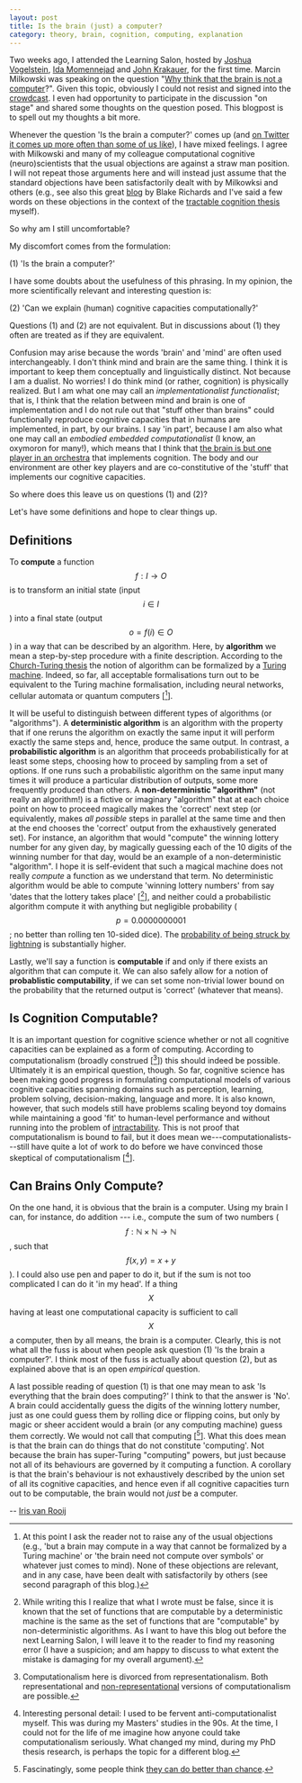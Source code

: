 ```yaml
---
layout: post
title: Is the brain (just) a computer?
category: theory, brain, cognition, computing, explanation
---
```


Two weeks ago, I attended the Learning Salon, hosted by [Joshua Vogelstein](https://twitter.com/neuro_data), [Ida Momennejad](https://twitter.com/criticalneuro) and [John Krakauer](https://twitter.com/blamlab), for the first time. Marcin Milkowski was speaking on the question "[Why think that the brain is not a computer](https://philpapers.org/rec/MIKWTT)?". Given this topic, obviously I could not resist and signed into the [crowdcast](https://www.crowdcast.io/e/learningsalon/5). I even had opportunity to participate in the discussion "on stage" and shared some thoughts on the question posed. This blogpost is to spell out my thoughts a bit more.

Whenever the question 'Is the brain a computer?' comes up (and [on Twitter it comes up more often than some of us like](https://twitter.com/IrisVanRooij/status/1026498652892790785?s=20)), I have mixed feelings. I agree with Milkowski and many of my colleague computational cognitive (neuro)scientists that the usual objections are against a straw man position. I will not repeat those arguments here and will instead just assume that the standard objections have been satisfactorily dealt with by Milkowksi and others (e.g., see also this great [blog](https://medium.com/the-spike/yes-the-brain-is-a-computer-11f630cad736) by Blake Richards and I've said a few words on these objections in the context of the [tractable cognition thesis](https://onlinelibrary.wiley.com/doi/pdf/10.1080/03640210801897856) myself).

So why am I still uncomfortable?

My discomfort comes from the formulation:

(1) 'Is the brain a computer?'

I have some doubts about the usefulness of this phrasing. In my opinion, the more scientifically relevant and interesting question is:

(2) 'Can we explain (human) cognitive capacities computationally?'

Questions (1) and (2) are not equivalent. But in discussions about (1) they often are treated as if they are equivalent.

Confusion may arise because the words 'brain' and 'mind' are often used interchangeably. I don't think mind and brain are the same thing. I think it is important to keep them conceptually and linguistically distinct. Not because I am a dualist. No worries! I do think mind (or rather, cognition) is physically realized. But I am what one may call an *implementationalist functionalist*; that is, I think that the relation between mind and brain is one of implementation and I do not rule out that "stuff other than brains" could functionally reproduce cognitive capacities that in humans are implemented, in part,  by our brains. I say 'in part', because I am also what one may call an *embodied embedded computationalist* (I know, an oxymoron for many!), which means that I think that [the brain is but one player in an orchestra](https://journals.sagepub.com/doi/10.1177/0959354308089787) that implements cognition. The body and our environment are other key players and are co-constitutive of the 'stuff' that implements our cognitive capacities.

So where does this leave us on questions (1) and (2)?

Let's have some definitions and hope to clear things up.

## Definitions

To **compute** a function $$ f: I \rightarrow O $$ is to transform an initial state (input $$ i \in I$$) into a final state (output $$ o = f(i) \in O$$) in a way that can be described by an algorithm. Here, by **algorithm** we mean a step-by-step procedure with a finite description. According to the [Church-Turing thesis](https://en.wikipedia.org/wiki/Church–Turing_thesis) the notion of algorithm can be formalized by a [Turing machine](https://en.wikipedia.org/wiki/Turing_machine). Indeed, so far, all acceptable formalisations turn out to be equivalent to the Turing machine formalisation, including neural networks, cellular automata or quantum computers [[^1]].

It will be useful to distinguish between different types of algorithms (or "algorithms"). A **deterministic algorithm** is an algorithm with the property that if one reruns the algorithm on exactly the same input it will perform exactly the same steps and, hence, produce the same output. In contrast, a **probabilistic algorithm** is an algorithm that proceeds probabilistically for at least some steps, choosing how to proceed by sampling from a set of options. If one runs such a probabilistic algorithm on the same input many times it will produce a particular distribution of outputs, some more frequently produced than others. A **non-deterministic "algorithm"** (not really an algorithm!) is a fictive or imaginary "algorithm" that at each choice point on how to proceed magically makes the 'correct' next step (or equivalently, makes *all possible* steps in parallel at the same time and then at the end chooses the 'correct' output from the exhaustively generated set). For instance, an algorithm that would "compute" the winning lottery number for any given day, by magically guessing each of the 10 digits of the winning number for that day, would be an example of a non-deterministic "algorithm". I hope it is self-evident that such a magical machine does not really *compute* a function as we understand that term. No deterministic algorithm would be able to compute 'winning lottery numbers' from say 'dates that the lottery takes place' [[^2]], and neither could a probabilistic algorithm compute it with anything but negligible probability ($$p = 0.0000000001$$; no better than rolling ten 10-sided dice). The [probability of being struck by lightning](https://www.floridamuseum.ufl.edu/shark-attacks/odds/compare-risk/death/) is substantially higher.

Lastly, we'll say a function is **computable** if and only if there exists an algorithm that can compute it. We can also safely allow for a notion of **probablistic computability**, if we can set some non-trivial lower bound on the probability that the returned output is 'correct' (whatever that means).

## Is Cognition Computable?

It is an important question for cognitive science whether or not all cognitive capacities can be explained as a form of computing. According to computationalism (broadly construed [[^3]]) this should indeed be possible. Ultimately it is an empirical question, though. So far, cognitive science has been making good progress in formulating computational models of various cognitive capacities spanning domains such as perception, learning, problem solving, decision-making, language and more. It is also known, however, that such models still have problems scaling beyond toy domains while maintaining a good 'fit' to human-level performance and without running into the problem of [intractability](https://cognitionandintractability.com). This is not proof that computationalism is bound to fail, but it does mean we---computationalists---still have quite a lot of work to do before we have convinced those skeptical of computationalism [[^4]].

## Can Brains Only Compute?

On the one hand, it is obvious that the brain is a computer. Using my brain I can, for instance, do addition --- i.e., compute the sum of two numbers ($$ f: \mathbb{N} \times \mathbb{N}  \rightarrow \mathbb{N} $$, such that $$f(x,y) = x + y$$). I could also use pen and paper to do it, but if the sum is not too complicated I can do it 'in my head'. If a thing $$X$$ having at least one computational capacity is sufficient to call $$X$$ a computer, then by all means, the brain is a computer. Clearly, this is not what all the fuss is about when people ask question (1) 'Is the brain a computer?'. I think most of the fuss is actually about question (2), but as explained above that is an open *empirical* question.

A last possible reading of question (1) is that one may mean to ask 'Is everything that the brain does computing?' I think to that the answer is 'No'. A brain could accidentally guess the digits of the winning lottery number, just as one could guess them by rolling dice or flipping coins, but only by magic or sheer accident would a brain (or any computing machine) guess them correctly. We would not call that computing [[^5]]. What this does mean is that the brain can do things that do not constitute 'computing'. Not because the brain has super-Turing "computing" powers, but just because not all of its behaviours are governed by it computing a function. A corollary is that the brain's behaviour is not exhaustively described by the union set of all its cognitive capacities, and hence even if all cognitive capacities turn out to be computable, the brain would not *just* be a computer.

-- [Iris van Rooij](https://metatheorist.com/about/)

[^1]: At this point I ask the reader not to raise any of the usual objections (e.g., 'but a brain may compute in a way that cannot be formalized by a Turing machine' or 'the brain need not compute over symbols' or whatever just comes to mind). None of these objections are relevant, and in any case, have been dealt with satisfactorily by others (see second paragraph of this blog.)

[^2]: While writing this I realize that what I wrote must be false, since it is known that the set of functions that are computable by a deterministic machine is the same as the set of functions that are "computable" by non-deterministic algorithms. As I want to have this blog out before the next Learning Salon, I will leave it to the reader to find my reasoning error (I have a suspicion; and am happy to discuss to what extent the mistake is damaging for my overall argument).

[^3]: Computationalism here is divorced from representationalism. Both representational and [non-representational](https://link.springer.com/article/10.1007%2Fs11098-005-5385-4) versions of computationalism are possible.

[^4]: Interesting personal detail: I used to be fervent anti-computationalist myself. This was during my Masters' studies in the 90s. At the time, I could not for the life of me imagine how anyone could take computationalism seriously. What changed my mind, during my PhD thesis research, is perhaps the topic for a different blog.

[^5]: Fascinatingly, some people think [they can do better than chance](https://www.wikihow.com/Choose-Lottery-Numbers).

<script type="text/javascript" async
  src="https://cdn.mathjax.org/mathjax/latest/MathJax.js?config=TeX-MML-AM_CHTML">
</script>

<a href=''></a> <script type='text/javascript' src='https://www.freevisitorcounters.com/auth.php?id=ffbbfa98da26dd5367373b4d525961f859ebeefb'></script>
<script type="text/javascript" src="https://www.freevisitorcounters.com/en/home/counter/746882/t/4"></script>
